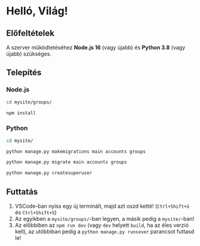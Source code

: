 # Helló, Világ!

## Előfeltételek
A szerver működtetéséhez **Node.js 16** (vagy újabb) és **Python 3.8** (vagy újabb) szükséges.

## Telepítés

### Node.js
```sh
cd mysite/groups/

npm install
```

### Python
```sh
cd mysite/

python manage.py makemigrations main accounts groups

python manage.py migrate main accounts groups

python manage.py createsuperuser
```

## Futtatás
1. VSCode-ban nyiss egy új terminált, majd azt oszd ketté! (`Ctrl+Shift+ö` és `Ctrl+Shift+5`)
2. Az egyikben a `mysite/groups/`-ban legyen, a másik pedig a `mysite/`-ban!
3. Az előbbiben az `npm run dev` (vagy `dev` helyett `build`, ha az éles verzió kell), az utóbbiban pedig a `python manage.py runsever` parancsot futtasd le!
